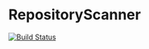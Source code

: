 # RepositoryScanner
[![Build Status](https://dev.azure.com/MrtTBone/RepositoryScanner/_apis/build/status/MrtTBone.RepositoryScanner?branchName=feature%2Fazure-pipelines)](https://dev.azure.com/MrtTBone/RepositoryScanner/_build/latest?definitionId=1&branchName=feature%2Fazure-pipelines)